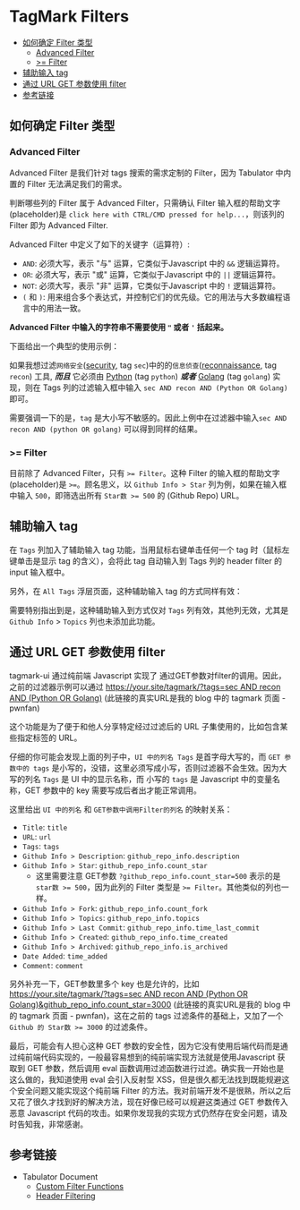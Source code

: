 # TagMark Filters

- [如何确定 Filter 类型](#如何确定-filter-类型)
  - [Advanced Filter](#advanced-filter)
  - [\>= Filter](#-filter)
- [辅助输入 tag](#辅助输入-tag)
- [通过 URL GET 参数使用 filter](#通过-url-get-参数使用-filter)
- [参考链接](#参考链接)

## 如何确定 Filter 类型

### Advanced Filter

Advanced Filter 是我们针对 tags 搜索的需求定制的 Filter，因为 Tabulator 中内置的 Filter 无法满足我们的需求。

判断哪些列的 Filter 属于 Advanced Filter，只需确认 Filter 输入框的帮助文字(placeholder)是
`click here with CTRL/CMD pressed for help...`，则该列的 Filter 即为 Advanced Filter.

Advanced Filter 中定义了如下的关键字（运算符）:

- `AND`: 必须大写，表示 "与" 运算，它类似于Javascript 中的 `&&` 逻辑运算符。
- `OR`: 必须大写，表示 "或" 运算，它类似于Javascript 中的 `||` 逻辑运算符。
- `NOT`: 必须大写，表示 "非" 运算，它类似于Javascript 中的 `!` 逻辑运算符。
- `(` 和 `)`: 用来组合多个表达式，并控制它们的优先级。它的用法与大多数编程语言中的用法一致。

**Advanced Filter 中输入的字符串不需要使用 `"` 或者 `'` 括起来。**

下面给出一个典型的使用示例：

如果我想过滤`网络安全`(<u>security</u>, tag `sec`)中的的`信息侦查`(<u>reconnaissance</u>, tag `recon`) 工具, _**而且**_ 它必须由 <u>Python</u> (tag `python`) _**或者**_ <u>Golang</u> (tag `golang`) 实现，则在 Tags 列的过滤输入框中输入 `sec AND recon AND (Python OR Golang)` 即可。

需要强调一下的是，`tag` 是大小写不敏感的。因此上例中在过滤器中输入`sec AND recon AND (python OR golang)` 可以得到同样的结果。

### >= Filter

目前除了 Advanced Filter，只有 `>= Filter`。这种 Filter 的输入框的帮助文字(placeholder)是 `>=`。顾名思义，以 `Github Info > Star` 列为例，如果在输入框中输入 `500`，即筛选出所有 `Star数 >= 500` 的 (Github Repo) URL。

## 辅助输入 tag

在 `Tags` 列加入了辅助输入 tag 功能，当用鼠标右键单击任何一个 tag 时（鼠标左键单击是显示 tag 的含义），会将此 tag 自动输入到 Tags 列的 header filter 的 input 输入框中。

另外，在 `All Tags` 浮层页面，这种辅助输入 tag 的方式同样有效：

需要特别指出到是，这种辅助输入到方式仅对 `Tags` 列有效，其他列无效，尤其是 `Github Info` > `Topics` 列也未添加此功能。

## 通过 URL GET 参数使用 filter

tagmark-ui 通过纯前端 Javascript 实现了 通过GET参数对filter的调用。因此，之前的过滤器示例可以通过 [https://your.site/tagmark/?tags=sec AND recon AND (Python OR Golang)](https://pwnfan.github.io/my-tagmarks/?tags=sec+AND+recon+AND+(Python+OR+Golang)) (此链接的真实URL是我的 blog 中的 tagmark 页面 - pwnfan)

这个功能是为了便于和他人分享特定经过过滤后的 URL 子集使用的，比如包含某些指定标签的 URL。

仔细的你可能会发现上面的列子中，`UI 中的列名 Tags` 是首字母大写的，而 `GET 参数中的 tags` 是小写的，没错，这里必须写成小写，否则过滤器不会生效。因为大写的列名 `Tags` 是 UI 中的显示名称，而 小写的 `tags` 是 Javascript 中的变量名称，GET 参数中的 key 需要写成后者出才能正常调用。

这里给出 `UI 中的列名` 和 `GET参数中调用Filter的列名` 的映射关系：

- `Title`: `title`
- `URL`: `url`
- `Tags`: `tags`
- `Github Info > Description`: `github_repo_info.description`
- `Github Info > Star`: `github_repo_info.count_star`
  - 这里需要注意 GET参数 `?github_repo_info.count_star=500` 表示的是 `star数 >= 500`，因为此列的 Filter 类型是 `>= Filter`。其他类似的列也一样。
- `Github Info > Fork`: `github_repo_info.count_fork`
- `Github Info > Topics`: `github_repo_info.topics`
- `Github Info > Last Commit`: `github_repo_info.time_last_commit`
- `Github Info > Created`: `github_repo_info.time_created`
- `Github Info > Archived`: `github_repo_info.is_archived`
- `Date Added`: `time_added`
- `Comment`: `comment`

另外补充一下，GET参数里多个 key 也是允许的，比如 [https://your.site/tagmark/?tags=sec AND recon AND (Python OR Golang)&github_repo_info.count_star=3000](https://pwnfan.github.io/my-tagmarks/?tags=sec+AND+recon+AND+(Python+OR+Golang)&github_repo_info.count_star=3000) (此链接的真实URL是我的 blog 中的 tagmark 页面 - pwnfan)，这在之前的 tags 过滤条件的基础上，又加了一个 `Github 的 Star数 >= 3000` 的过滤条件。

最后，可能会有人担心这种 GET 参数的安全性，因为它没有使用后端代码而是通过纯前端代码实现的，一般最容易想到的纯前端实现方法就是使用Javascript 获取到 GET 参数，然后调用 eval 函数调用过滤函数进行过滤。确实我一开始也是这么做的，我知道使用 eval 会引入反射型 XSS，但是很久都无法找到既能规避这个安全问题又能实现这个纯前端 Filter 的方法。我对前端开发不是很熟，所以之后又花了很久才找到好的解决方法，现在好像已经可以规避这类通过 GET 参数传入恶意 Javascript 代码的攻击。如果你发现我的实现方式仍然存在安全问题，请及时告知我，非常感谢。

## 参考链接

- Tabulator Document
  - [Custom Filter Functions](https://tabulator.info/docs/5.4/filter#func-builtin)
  - [Header Filtering](https://tabulator.info/docs/5.4/filter#header)
